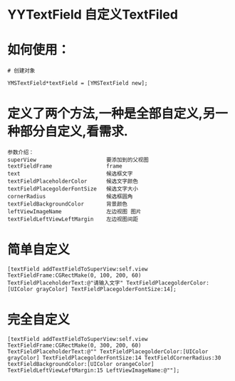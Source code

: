 # YYTextField 自定义TextFiled

# 如何使用：

    # 创建对象
	
    YMSTextField*textField = [YMSTextField new];
	
    
   # 定义了两个方法,一种是全部自定义,另一种部分自定义,看需求.

    参数介绍：
    superView                      要添加到的父视图
    textFieldFrame                 frame
    text                           候选框文字
    textFieldPlaceholderColor      候选文字颜色
    textFieldPlacegolderFontSize   候选文字大小
    cornerRadius                   候选框圆角
    textFieldBackgroundColor       背景颜色
    leftViewImageName              左边视图 图片
    textFieldLeftViewLeftMargin    左边视图间距
    
    
   # 简单自定义
	
    [textField addTextFieldToSuperView:self.view TextFieldFrame:CGRectMake(0, 100, 200, 60) TextFieldPlaceholderText:@"请输入文字" TextFieldPlacegolderColor:[UIColor grayColor] TextFieldPlacegolderFontSize:14];
	
    
   # 完全自定义
	
    [textField addTextFieldToSuperView:self.view TextFieldFrame:CGRectMake(0, 300, 200, 60) TextFieldPlaceholderText:@"" TextFieldPlacegolderColor:[UIColor grayColor] TextFieldPlacegolderFontSize:14 TextFieldCornerRadius:30 textFieldBackgroundColor:[UIColor orangeColor] TextFieldLeftViewLeftMargin:15 LeftViewImageName:@""];
    
    

